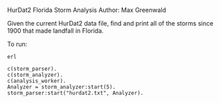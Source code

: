HurDat2 Florida Storm Analysis
Author: Max Greenwald

Given the current HurDat2 data file, find and print all of
the storms since 1900 that made landfall in Florida.

To run:

```
erl

c(storm_parser).
c(storm_analyzer).
c(analysis_worker).
Analyzer = storm_analyzer:start(5).
storm_parser:start("hurdat2.txt", Analyzer).
```
